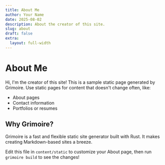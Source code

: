 ```yaml
---
title: About Me
author: Your Name
date: 2025-08-02
description: About the creator of this site.
slug: about
draft: false
extra:
  layout: full-width
---
```


# About Me

Hi, I'm the creator of this site! This is a sample static page generated by Grimoire. Use static pages for content that doesn't change often, like:

- About pages
- Contact information
- Portfolios or resumes

## Why Grimoire?

Grimoire is a fast and flexible static site generator built with Rust. It makes creating Markdown-based sites a breeze.

Edit this file in `content/static` to customize your About page, then run `grimoire build` to see the changes!
